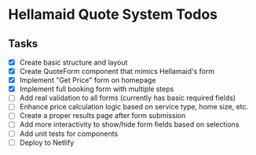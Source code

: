 # Hellamaid Quote System Todos

## Tasks
- [x] Create basic structure and layout
- [x] Create QuoteForm component that mimics Hellamaid's form
- [x] Implement "Get Price" form on homepage
- [x] Implement full booking form with multiple steps
- [ ] Add real validation to all forms (currently has basic required fields)
- [ ] Enhance price calculation logic based on service type, home size, etc.
- [ ] Create a proper results page after form submission
- [ ] Add more interactivity to show/hide form fields based on selections
- [ ] Add unit tests for components
- [ ] Deploy to Netlify
